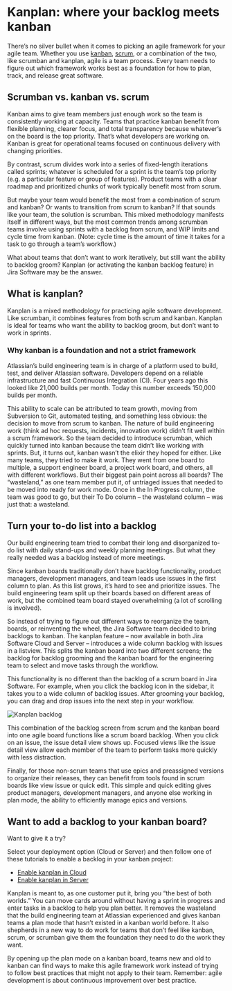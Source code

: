 # Kanplan: where your backlog meets kanban

There’s no silver bullet when it comes to picking an agile framework for your agile team. Whether you use [kanban](https://www.atlassian.com/software/jira/templates/kanban), [scrum](https://www.atlassian.com/software/jira/templates/scrum), or a combination of the two, like scrumban and kanplan, agile is a team process. Every team needs to figure out which framework works best as a foundation for how to plan, track, and release great software.

## Scrumban vs. kanban vs. scrum

Kanban aims to give team members just enough work so the team is consistently working at capacity. Teams that practice kanban benefit from flexible planning, clearer focus, and total transparency because whatever’s on the board is the top priority. That’s what developers are working on. Kanban is great for operational teams focused on continuous delivery with changing priorities.

By contrast, scrum divides work into a series of fixed-length iterations called sprints; whatever is scheduled for a sprint is the team’s top priority (e.g. a particular feature or group of features). Product teams with a clear roadmap and prioritized chunks of work typically benefit most from scrum.

But maybe your team would benefit the most from a combination of scrum and kanban? Or wants to transition from scrum to kanban? If that sounds like your team, the solution is scrumban. This mixed methodology manifests itself in different ways, but the most common trends among scrumban teams involve using sprints with a backlog from scrum, and WIP limits and cycle time from kanban. (Note: cycle time is the amount of time it takes for a task to go through a team’s workflow.)

What about teams that don’t want to work iteratively, but still want the ability to backlog groom? Kanplan (or activating the kanban backlog feature) in Jira Software may be the answer.

## What is kanplan?

Kanplan is a mixed methodology for practicing agile software development. Like scrumban, it combines features from both scrum and kanban. Kanplan is ideal for teams who want the ability to backlog groom, but don’t want to work in sprints. 

### Why kanban is a foundation and not a strict framework

Atlassian’s build engineering team is in charge of a platform used to build, test, and deliver Atlassian software. Developers depend on a reliable infrastructure and fast Continuous Integration (CI). Four years ago this looked like 21,000 builds per month. Today this number exceeds 150,000 builds per month.

This ability to scale can be attributed to team growth, moving from Subversion to Git, automated testing, and something less obvious: the decision to move from scrum to kanban. The nature of build engineering work (think ad hoc requests, incidents, innovation work) didn’t fit well within a scrum framework. So the team decided to introduce scrumban, which quickly turned into kanban because the team didn’t like working with sprints. But, it turns out, kanban wasn’t the elixir they hoped for either. Like many teams, they tried to make it work. They went from one board to multiple, a support engineer board, a project work board, and others, all with different workflows. But their biggest pain point across all boards? The “wasteland,” as one team member put it, of untriaged issues that needed to be moved into ready for work mode. Once in the In Progress column, the team was good to go, but their To Do column – the wasteland column – was just that: a wasteland.

## Turn your to-do list into a backlog

Our build engineering team tried to combat their long and disorganized to-do list with daily stand-ups and weekly planning meetings. But what they really needed was a backlog instead of more meetings.

Since kanban boards traditionally don’t have backlog functionality, product managers, development managers, and team leads use issues in the first column to plan. As this list grows, it’s hard to see and prioritize issues. The build engineering team split up their boards based on different areas of work, but the combined team board stayed overwhelming (a lot of scrolling is involved).

So instead of trying to figure out different ways to reorganize the team, boards, or reinventing the wheel, the Jira Software team decided to bring backlogs to kanban. The kanplan feature – now available in both Jira Software Cloud and Server – introduces a wide column backlog with issues in a listview. This splits the kanban board into two different screens; the backlog for backlog grooming and the kanban board for the engineering team to select and move tasks through the workflow.

This functionality is no different than the backlog of a scrum board in Jira Software. For example, when you click the backlog icon in the sidebar, it takes you to a wide column of backlog issues. After grooming your backlog, you can drag and drop issues into the next step in your workflow.

![Kanplan backlog](https://wac-cdn.atlassian.com/dam/jcr:4a808de7-3b9f-4240-8edb-b03b9870ae26/JIRA-Insiders-March16-Blog_600x-2.png?cdnVersion=1483)

This combination of the backlog screen from scrum and the kanban board into one agile board functions like a scrum board backlog. When you click on an issue, the issue detail view shows up. Focused views like the issue detail view allow each member of the team to perform tasks more quickly with less distraction.

Finally, for those non-scrum teams that use epics and preassigned versions to organize their releases, they can benefit from tools found in scrum boards like view issue or quick edit. This simple and quick editing gives product managers, development managers, and anyone else working in plan mode, the ability to efficiently manage epics and versions.

## Want to add a backlog to your kanban board?

Want to give it a try?

Select your deployment option (Cloud or Server) and then follow one of these tutorials to enable a backlog in your kanban project:

-   [Enable kanplan in Cloud](https://confluence.atlassian.com/jirasoftwarecloud/configuring-columns-764477997.html?_ga=2.30469247.1389624074.1515431013-1642974239.1501531807#Configuringcolumns-enablingkanbanbacklog)
-   [Enable kanplan in Server](http://confluence.atlassian.com/jirasoftware/jira-software-7-4-x-release-notes-902079634.html#JIRASoftware7.4.xreleasenotes-IntroducingtheKanbanbacklog)

Kanplan is meant to, as one customer put it, bring you “the best of both worlds.” You can move cards around without having a sprint in progress and enter tasks in a backlog to help you plan better. It removes the wasteland that the build engineering team at Atlassian experienced and gives kanban teams a plan mode that hasn’t existed in a kanban world before. It also shepherds in a new way to do work for teams that don’t feel like kanban, scrum, or scrumban give them the foundation they need to do the work they want.  
  
By opening up the plan mode on a kanban board, teams new and old to kanban can find ways to make this agile framework work instead of trying to follow best practices that might not apply to their team. Remember: agile development is about continuous improvement over best practice.

